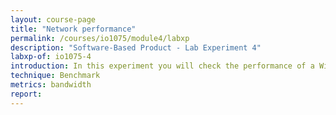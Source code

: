 ```yaml
---
layout: course-page
title: "Network performance"
permalink: /courses/io1075/module4/labxp
description: "Software-Based Product - Lab Experiment 4"
labxp-of: io1075-4
introduction: In this experiment you will check the performance of a WiFi connection
technique: Benchmark
metrics: bandwidth
report:
---
```


